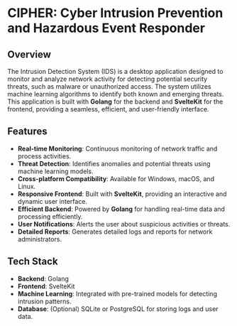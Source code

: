 # CIPHER: Cyber Intrusion Prevention and Hazardous Event Responder

## Overview

The Intrusion Detection System (IDS) is a desktop application designed to monitor and analyze network activity for detecting potential security threats, such as malware or unauthorized access. The system utilizes machine learning algorithms to identify both known and emerging threats. This application is built with **Golang** for the backend and **SvelteKit** for the frontend, providing a seamless, efficient, and user-friendly interface.

## Features

- **Real-time Monitoring**: Continuous monitoring of network traffic and process activities.
- **Threat Detection**: Identifies anomalies and potential threats using machine learning models.
- **Cross-platform Compatibility**: Available for Windows, macOS, and Linux.
- **Responsive Frontend**: Built with **SvelteKit**, providing an interactive and dynamic user interface.
- **Efficient Backend**: Powered by **Golang** for handling real-time data and processing efficiently.
- **User Notifications**: Alerts the user about suspicious activities or threats.
- **Detailed Reports**: Generates detailed logs and reports for network administrators.

## Tech Stack

- **Backend**: Golang
- **Frontend**: SvelteKit
- **Machine Learning**: Integrated with pre-trained models for detecting intrusion patterns.
- **Database**: (Optional) SQLite or PostgreSQL for storing logs and user data.
